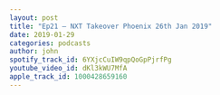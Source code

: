 ```yaml
---
layout: post
title: "Ep21 – NXT Takeover Phoenix 26th Jan 2019"
date: 2019-01-29
categories: podcasts
author: john
spotify_track_id: 6YXjcCuIW9qpQoGpPjrfPg
youtube_video_id: dKl3kWU7MfA
apple_track_id: 1000428659160
---
```

